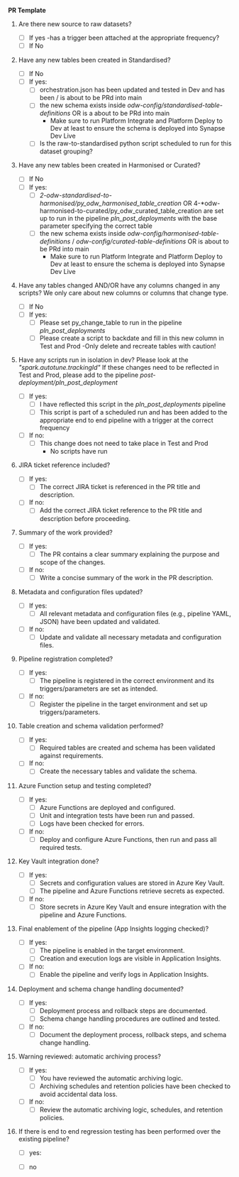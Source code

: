 **PR Template**

 1. Are there new source to raw datasets?
	
	 - [ ] If yes -has a trigger been attached at the appropriate frequency?
  	 - [ ] If No

 2. Have any new tables been created in Standardised?

  	- [ ] If No
   	- [ ] If yes:
		- [ ] orchestration.json has been updated and tested in Dev and has been / is about to be PRd into main
		- [ ] the new schema exists inside *odw-config/standardised-table-definitions* OR is a about to be PRd into main
			- Make sure to run Platform Integrate and Platform Deploy to Dev at least to ensure the schema is deployed into Synapse Dev Live 
		- [ ] Is the raw-to-standardised python script scheduled to run for this dataset grouping?
 3. Have any new tables been created in Harmonised or Curated?

   	- [ ] If No
	- [ ] If yes:
 		- [ ] *2-odw-standardised-to-harmonised/py_odw_harmonised_table_creation* OR 4-*odw-harmonised-to-curated/py_odw_curated_table_creation
                       are set up to run in the pipeline *pln_post_deployments* with the base parameter specifying the correct table
		- [ ] the new schema exists inside *odw-config/harmonised-table-definitions* / *odw-config/curated-table-definitions* OR is about to be PRd into main
			- Make sure to run Platform Integrate and Platform Deploy to Dev at least to ensure the schema is deployed into Synapse Dev Live 
 4. Have any tables changed AND/OR have any columns changed in any scripts?
    We only care about new columns or columns that change type.
	- [ ] If No
 	- [ ] If yes:
		- [ ] Please set py_change_table to run in the pipeline *pln_post_deployments*
		- [ ] Please create a script to backdate and fill in this new column in Test and Prod
			-Only delete and recreate tables with caution!
 5. Have any scripts run in isolation in dev? Please look at the *"spark.autotune.trackingId"*
	If these changes need to be reflected in Test and Prod, please add to the pipeline *post-deployment/pln_post_deployment*
	- [ ] If yes:
		- [ ] I have reflected this script in the *pln_post_deployments* pipeline
		- [ ] This script is part of a scheduled run and has been added to the appropriate end to end pipeline with a trigger at the correct frequency
	- [ ] If no:
   		- [ ] This change does not need to take place in Test and Prod
	 		- No scripts have run
6. JIRA ticket reference included?
  	- [ ] If yes:
  		- [ ] The correct JIRA ticket is referenced in the PR title and description.
  	- [ ] If no:
		- [ ] Add the correct JIRA ticket reference to the PR title and description before proceeding.
7. Summary of the work provided?
   	- [ ] If yes:
		- [ ] The PR contains a clear summary explaining the purpose and scope of the changes.
  	- [ ] If no:
		- [ ] Write a concise summary of the work in the PR description.
8. Metadata and configuration files updated?
  	- [ ] If yes:
		- [ ] All relevant metadata and configuration files (e.g., pipeline YAML, JSON) have been updated and validated.
  	- [ ] If no:
		- [ ] Update and validate all necessary metadata and configuration files.
9. Pipeline registration completed?
  	- [ ] If yes:
		- [ ] The pipeline is registered in the correct environment and its triggers/parameters are set as intended.
  	- [ ] If no:
		- [ ] Register the pipeline in the target environment and set up triggers/parameters.
10. Table creation and schema validation performed?
  	- [ ] If yes:
		- [ ] Required tables are created and schema has been validated against requirements.
  	- [ ] If no:
		- [ ] Create the necessary tables and validate the schema.
11. Azure Function setup and testing completed?
  	- [ ] If yes:
		- [ ] Azure Functions are deployed and configured.
		- [ ] Unit and integration tests have been run and passed.
		- [ ] Logs have been checked for errors.
  	- [ ] If no:
   		- [ ] Deploy and configure Azure Functions, then run and pass all required tests.
12. Key Vault integration done?
  	- [ ] If yes:
		- [ ] Secrets and configuration values are stored in Azure Key Vault.
		- [ ] The pipeline and Azure Functions retrieve secrets as expected.
  	- [ ] If no:
		- [ ] Store secrets in Azure Key Vault and ensure integration with the pipeline and Azure Functions.
13. Final enablement of the pipeline (App Insights logging checked)?
  	- [ ] If yes:
		- [ ] The pipeline is enabled in the target environment.
		- [ ] Creation and execution logs are visible in Application Insights.
  	- [ ] If no:
		- [ ] Enable the pipeline and verify logs in Application Insights.
14. Deployment and schema change handling documented?
	
  	- [ ] If yes:
		- [ ] Deployment process and rollback steps are documented.
		- [ ] Schema change handling procedures are outlined and tested.
  	- [ ] If no:
		- [ ] Document the deployment process, rollback steps, and schema change handling.
15. Warning reviewed: automatic archiving process?

  	- [ ] If yes:
		- [ ] You have reviewed the automatic archiving logic.
		- [ ] Archiving schedules and retention policies have been checked to avoid accidental data loss.
  	- [ ] If no:
		- [ ] Review the automatic archiving logic, schedules, and retention policies.
16. If there is end to end regression testing has been performed over the existing pipeline?
     - [ ] yes:
     - [ ] no
 
